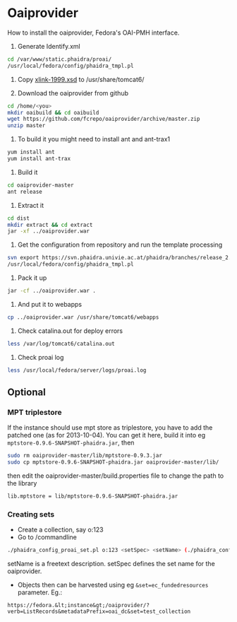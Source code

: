 # Oaiprovider

How to install the oaiprovider, Fedora's OAI-PMH interface.

1. Generate Identify.xml  
```bash
cd /var/www/static.phaidra/proai/
/usr/local/fedora/config/phaidra_tmpl.pl
```

1. Copy [xlink-1999.xsd](https://www.w3.org/1999/xlink.xsd) to /usr/share/tomcat6/

1. Download the oaiprovider from github
```bash
cd /home/<you>
mkdir oaibuild && cd oaibuild
wget https://github.com/fcrepo/oaiprovider/archive/master.zip
unzip master
```

1. To build it you might need to install ant and ant-trax1
```bash
yum install ant
yum install ant-trax
```

1. Build it
```bash
cd oaiprovider-master
ant release
```

1. Extract it
```bash
cd dist
mkdir extract && cd extract
jar -xf ../oaiprovider.war
```

1. Get the configuration from repository and run the template processing
```bash
svn export https://svn.phaidra.univie.ac.at/phaidra/branches/release_2.9/config/oaiprovider-1.1.3/WEB-INF/ --force
/usr/local/fedora/config/phaidra_tmpl.pl 
```

1. Pack it up
```bash
jar -cf ../oaiprovider.war .
```

1. And put it to webapps
```bash
cp ../oaiprovider.war /usr/share/tomcat6/webapps
```

1. Check catalina.out for deploy errors
```bash
less /var/log/tomcat6/catalina.out
```

1. Check proai log
```bash
less /usr/local/fedora/server/logs/proai.log
```

## Optional

### MPT triplestore
If the instance should use mpt store as triplestore, you have to add the patched one (as for 2013-10-04). You can get it here, build it into eg `mptstore-0.9.6-SNAPSHOT-phaidra.jar`, then
```bash
sudo rm oaiprovider-master/lib/mptstore-0.9.3.jar
sudo cp mptstore-0.9.6-SNAPSHOT-phaidra.jar oaiprovider-master/lib/
```
then edit the oaiprovider-master/build.properties file to change the path to the library
```bash
lib.mptstore = lib/mptstore-0.9.6-SNAPSHOT-phaidra.jar
```

### Creating sets
* Create a collection, say o:123
* Go to /commandline
```bash
./phaidra_config_proai_set.pl o:123 <setSpec> <setName> (./phaidra_config_proai_set.pl o:123 test_collection "Test Collection")
```
setName is a freetext description. setSpec defines the set name for the oaiprovider.

* Objects then can be harvested using eg `&set=ec_fundedresources` parameter. Eg.:
```
https://fedora.&lt;instance&gt;/oaiprovider/?verb=ListRecords&metadataPrefix=oai_dc&set=test_collection
```





